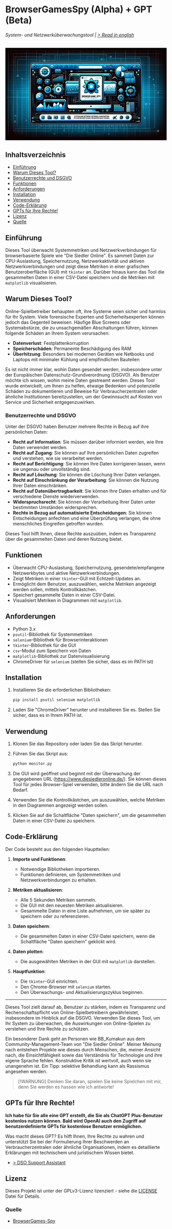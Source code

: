 # BrowserGamesSpy (Alpha) + GPT (Beta)
###### System- und Netzwerküberwachungstool | [> Read in english](README.md)
![Broswer Games Spy](browser-games-spy.jpg)

## Inhaltsverzeichnis

- [Einführung](#einführung)
- [Warum Dieses Tool?](#warum-dieses-tool)
- [Benutzerrechte und DSGVO](#benutzerrechte-und-dsgvo)
- [Funktionen](#funktionen)
- [Anforderungen](#anforderungen)
- [Installation](#installation)
- [Verwendung](#verwendung)
- [Code-Erklärung](#code-erklärung)
- [GPTs für Ihre Rechte!](#gpts-für-ihre-rechte)
- [Lizenz](#lizenz)
- [Quelle](#quelle)

## Einführung
Dieses Tool überwacht Systemmetriken und Netzwerkverbindungen für browserbasierte Spiele wie "Die Siedler Online". Es sammelt Daten zur CPU-Auslastung, Speichernutzung, Netzwerkaktivität und aktiven Netzwerkverbindungen und zeigt diese Metriken in einer grafischen Benutzeroberfläche (GUI) mit `tkinter` an. Darüber hinaus kann das Tool die gesammelten Daten in einer CSV-Datei speichern und die Metriken mit `matplotlib` visualisieren.

## Warum Dieses Tool?
Online-Spielbetreiber behaupten oft, ihre Systeme seien sicher und harmlos für Ihr System. Viele forensische Experten und Sicherheitsexperten können jedoch das Gegenteil beweisen. Häufige Blue Screens oder Systemabstürze, die zu unsachgemäßen Abschaltungen führen, können folgende Schäden an Ihrem System verursachen:

- **Datenverlust**: Festplattenkorruption
- **Speicherschäden**: Permanente Beschädigung des RAM
- **Überhitzung**: Besonders bei modernen Geräten wie Netbooks und Laptops mit minimaler Kühlung und empfindlichen Bauteilen

Es ist nicht immer klar, wohin Daten gesendet werden, insbesondere unter der Europäischen Datenschutz-Grundverordnung (DSGVO). Als Benutzer möchte ich wissen, wohin meine Daten gestreamt werden. Dieses Tool wurde entwickelt, um Ihnen zu helfen, etwaige Bedenken und potenzielle Schäden zu dokumentieren und Beweise für Verbraucherzentralen oder ähnliche Institutionen bereitzustellen, um der Gewinnsucht auf Kosten von Service und Sicherheit entgegenzuwirken.

### Benutzerrechte und DSGVO
Unter der DSGVO haben Benutzer mehrere Rechte in Bezug auf ihre persönlichen Daten:
- **Recht auf Information**: Sie müssen darüber informiert werden, wie Ihre Daten verwendet werden.
- **Recht auf Zugang**: Sie können auf Ihre persönlichen Daten zugreifen und verstehen, wie sie verarbeitet werden.
- **Recht auf Berichtigung**: Sie können Ihre Daten korrigieren lassen, wenn sie ungenau oder unvollständig sind.
- **Recht auf Löschung**: Sie können die Löschung Ihrer Daten verlangen.
- **Recht auf Einschränkung der Verarbeitung**: Sie können die Nutzung Ihrer Daten einschränken.
- **Recht auf Datenübertragbarkeit**: Sie können Ihre Daten erhalten und für verschiedene Dienste wiederverwenden.
- **Widerspruchsrecht**: Sie können der Verarbeitung Ihrer Daten unter bestimmten Umständen widersprechen.
- **Rechte in Bezug auf automatisierte Entscheidungen**: Sie können Entscheidungen anfechten und eine Überprüfung verlangen, die ohne menschliches Eingreifen getroffen wurden.

Dieses Tool hilft Ihnen, diese Rechte auszuüben, indem es Transparenz über die gesammelten Daten und deren Nutzung bietet.

## Funktionen
- Überwacht CPU-Auslastung, Speichernutzung, gesendete/empfangene Netzwerkbytes und aktive Netzwerkverbindungen.
- Zeigt Metriken in einer `tkinter`-GUI mit Echtzeit-Updates an.
- Ermöglicht dem Benutzer, auszuwählen, welche Metriken angezeigt werden sollen, mittels Kontrollkästchen.
- Speichert gesammelte Daten in einer CSV-Datei.
- Visualisiert Metriken in Diagrammen mit `matplotlib`.

## Anforderungen
- Python 3.x
- `psutil`-Bibliothek für Systemmetriken
- `selenium`-Bibliothek für Browserinteraktionen
- `tkinter`-Bibliothek für die GUI
- `csv`-Modul zum Speichern von Daten
- `matplotlib`-Bibliothek zur Datenvisualisierung
- ChromeDriver für `selenium` (stellen Sie sicher, dass es im PATH ist)

## Installation
1. Installieren Sie die erforderlichen Bibliotheken:
    ```bash
    pip install psutil selenium matplotlib
    ```

2. Laden Sie "ChromeDriver" herunter und installieren Sie es. Stellen Sie sicher, dass es in Ihrem PATH ist.

## Verwendung
1. Klonen Sie das Repository oder laden Sie das Skript herunter.
2. Führen Sie das Skript aus:
    ```bash
    python monitor.py
    ```

3. Die GUI wird geöffnet und beginnt mit der Überwachung der angegebenen URL (https://www.diesiedleronline.de/). Sie können dieses Tool für jedes Browser-Spiel verwenden, bitte ändern Sie die URL nach Bedarf.

4. Verwenden Sie die Kontrollkästchen, um auszuwählen, welche Metriken in den Diagrammen angezeigt werden sollen.

5. Klicken Sie auf die Schaltfläche "Daten speichern", um die gesammelten Daten in einer CSV-Datei zu speichern.

## Code-Erklärung
Der Code besteht aus den folgenden Hauptteilen:

1. **Importe und Funktionen**:
    - Notwendige Bibliotheken importieren.
    - Funktionen definieren, um Systemmetriken und Netzwerkverbindungen zu erhalten.

2. **Metriken aktualisieren**:
    - Alle 5 Sekunden Metriken sammeln.
    - Die GUI mit den neuesten Metriken aktualisieren.
    - Gesammelte Daten in eine Liste aufnehmen, um sie später zu speichern oder zu referenzieren.

3. **Daten speichern**:
    - Die gesammelten Daten in einer CSV-Datei speichern, wenn die Schaltfläche "Daten speichern" geklickt wird.

4. **Daten plotten**:
    - Die ausgewählten Metriken in der GUI mit `matplotlib` darstellen.

5. **Hauptfunktion**:
    - Die `tkinter`-GUI einrichten.
    - Den Chrome-Browser mit `selenium` starten.
    - Den Überwachungs- und Aktualisierungszyklus beginnen.

---

Dieses Tool zielt darauf ab, Benutzer zu stärken, indem es Transparenz und Rechenschaftspflicht von Online-Spielbetreibern gewährleistet, insbesondere im Hinblick auf die DSGVO. Verwenden Sie dieses Tool, um Ihr System zu überwachen, die Auswirkungen von Online-Spielen zu verstehen und Ihre Rechte zu schützen.

Ein besonderer Dank geht an Personen wie BB_Kumakun aus dem Community-Management-Team von "Die Siedler Online". Meiner Meinung nach entstehen Projekte wie dieses durch Menschen, die, meiner Ansicht nach, die Einsichtfähigkeit sowie das Verständnis für Technologie und ihre eigene Sprache fehlen. Konstruktive Kritik ist wertvoll, auch wenn sie unangenehm ist. Ein Tipp: selektive Behandlung kann als Rassismus angesehen werden.

> [!WARNUNG]
> Denken Sie daran, spielen Sie keine Spielchen mit mir, denn Sie werden es hassen wie ich antworte!

## GPTs für Ihre Rechte!

**Ich habe für Sie alle eine GPT erstellt, die Sie als ChatGPT Plus-Benutzer kostenlos nutzen können. Bald wird OpenAI auch den Zugriff auf benutzerdefinierte GPTs für kostenlose Benutzer ermöglichen.**

Was macht dieses GPT? Es hilft Ihnen, Ihre Rechte zu wahren und unterstützt Sie bei der Formulierung Ihrer Beschwerden an Verbraucherzentralen oder ähnliche Organisationen, indem es detaillierte Erklärungen mit technischem und juristischem Wissen bietet.
- [> DSO Support Assistant](https://chatgpt.com/g/g-0BiFNYNhW-dso-support-assistant) 

## Lizenz
Dieses Projekt ist unter der GPLv3-Lizenz lizenziert - siehe die [LICENSE](LICENSE) Datei für Details.

### Quelle
- [BrowserGames-Spy](https://github.com/VolkanSah/BrowserGamesSpy)
